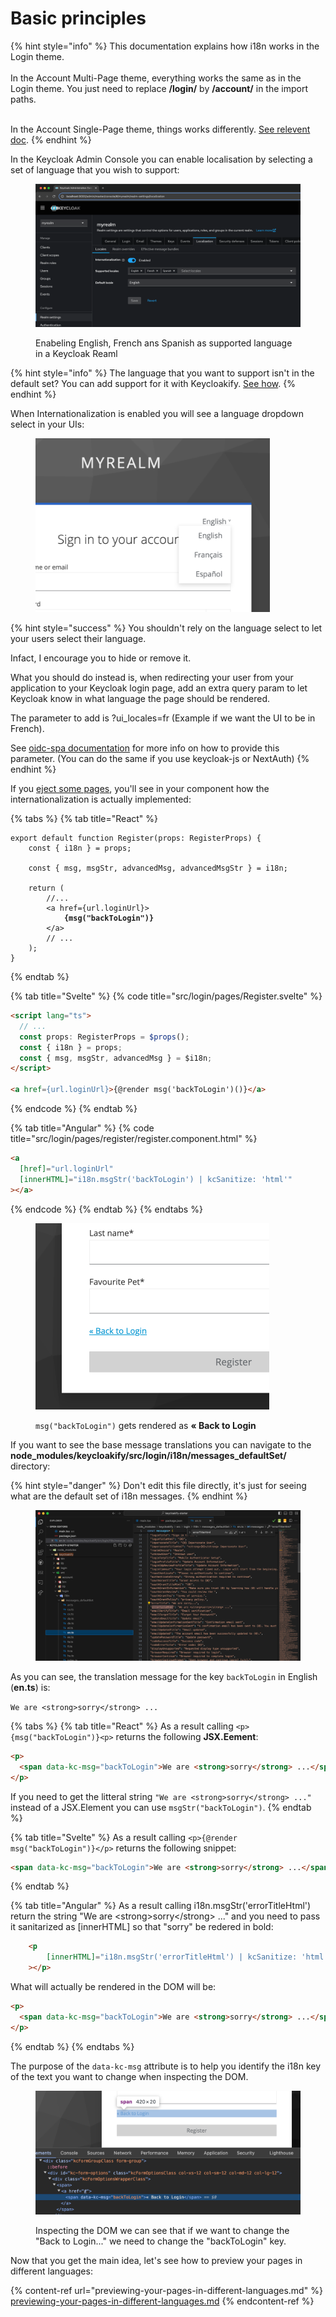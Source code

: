 # Basic principles

{% hint style="info" %}
This documentation explains how i18n works in the Login theme.\
\
In the Account Multi-Page theme, everything works the same as in the Login theme. You just need to replace **/login/** by **/account/** in the import paths.

\
In the Account Single-Page theme, things works differently. [See relevent doc](https://github.com/keycloakify/docs.keycloakify.dev/blob/v11_next/features/account-theme/single-page.md#i18n-internationalization-and-translation).
{% endhint %}

In the Keycloak Admin Console you can enable localisation by selecting a set of language that you wish to support:

<figure><img src="../../.gitbook/assets/image (15).png" alt=""><figcaption><p>Enabeling English, French ans Spanish as supported language in a Keycloak Reaml</p></figcaption></figure>

{% hint style="info" %}
The language that you want to support isn't in the default set? You can add support for it with Keycloakify. [See how](adding-support-for-extra-languages.md).
{% endhint %}

When Internationalization is enabled you will see a language dropdown select in your UIs:

<figure><img src="../../.gitbook/assets/image (16).png" alt="" width="375"><figcaption></figcaption></figure>

{% hint style="success" %}
You shouldn't rely on the language select to let your users select their language.

Infact, I encourage you to hide or remove it.

What you should do instead is, when redirecting your user from your application to your Keycloak login page, add an extra query param to let Keycloak know in what language the page should be rendered.

The parameter to add is ?ui\_locales=fr (Example if we want the UI to be in French).

See [oidc-spa documentation](https://docs.oidc-spa.dev/documentation/usage) for more info on how to provide this parameter. (You can do the same if you use keycloak-js or NextAuth)
{% endhint %}

If you [eject some pages](https://github.com/keycloakify/docs.keycloakify.dev/blob/v11_next/features/customization-strategies/component-level-customization/README.md), you'll see in your component how the internationalization is actually implemented:

{% tabs %}
{% tab title="React" %}
<pre class="language-tsx" data-title="src/login/Register.tsx"><code class="lang-tsx">export default function Register(props: RegisterProps) {
    const { i18n } = props;
    
    const { msg, msgStr, advancedMsg, advancedMsgStr } = i18n;

    return (
        //...
        &#x3C;a href={url.loginUrl}>
<strong>            {msg("backToLogin")}
</strong>        &#x3C;/a>
        // ...
    );
}
</code></pre>


{% endtab %}

{% tab title="Svelte" %}
{% code title="src/login/pages/Register.svelte" %}
```html
<script lang="ts">
  // ...
  const props: RegisterProps = $props();
  const { i18n } = props;
  const { msg, msgStr, advancedMsg } = $i18n;
</script>

<a href={url.loginUrl}>{@render msg('backToLogin')()}</a>
```
{% endcode %}
{% endtab %}

{% tab title="Angular" %}
{% code title="src/login/pages/register/register.component.html" %}
```html
<a
  [href]="url.loginUrl"
  [innerHTML]="i18n.msgStr('backToLogin') | kcSanitize: 'html'"
></a>
```
{% endcode %}
{% endtab %}
{% endtabs %}



<figure><img src="../../.gitbook/assets/image (17).png" alt="" width="374"><figcaption><p><code>msg("backToLogin")</code> gets rendered as <strong>« Back to Login</strong></p></figcaption></figure>

If you want to see the base message translations you can navigate to the **node\_modules/keycloakify/src/login/i18n/messages\_defaultSet/** directory:

{% hint style="danger" %}
Don't edit this file directly, it's just for seeing what are the default set of i18n messages.
{% endhint %}

<figure><img src="../../.gitbook/assets/image (18).png" alt=""><figcaption></figcaption></figure>

As you can see, the translation message for the key `backToLogin` in English (**en.ts**) is:

`We are <strong>sorry</strong> ...`

{% tabs %}
{% tab title="React" %}
As a result calling `<p>{msg("backToLogin")}<p>` returns the following **JSX.Eement**:

```html
<p>
  <span data-kc-msg="backToLogin">We are <strong>sorry</strong> ...</span>
</p>
```

If you need to get the litteral string `"We are <strong>sorry</strong> ..."` instead of a JSX.Element you can use `msgStr("backToLogin")`.
{% endtab %}

{% tab title="Svelte" %}
As a result calling `<p>{@render msg("backToLogin")}</p>` returns the following snippet:

```html
<span data-kc-msg="backToLogin">We are <strong>sorry</strong> ...</span>
```
{% endtab %}

{% tab title="Angular" %}
As a result calling i18n.msgStr('errorTitleHtml') return the string "We are \<strong>sorry\</strong> ..." and you need to pass it sanitarized as \[innerHTML] so that "sorry" be redered in bold:

```html
    <p
        [innerHTML]="i18n.msgStr('errorTitleHtml') | kcSanitize: 'html'"
    ></p>
```

What will actually be rendered in the DOM will be:&#x20;

```html
<p>
  <span data-kc-msg="backToLogin">We are <strong>sorry</strong> ...</span>
</p>
```
{% endtab %}
{% endtabs %}

The purpose of the `data-kc-msg` attribute is to help you identify the i18n key of the text you want to change when inspecting the DOM.

<figure><img src="../../.gitbook/assets/image (19).png" alt=""><figcaption><p>Inspecting the DOM we can see that if we want to change the "Back to Login..." we need to change the "backToLogin" key.</p></figcaption></figure>

Now that you get the main idea, let's see how to preview your pages in different languages:

{% content-ref url="previewing-your-pages-in-different-languages.md" %}
[previewing-your-pages-in-different-languages.md](previewing-your-pages-in-different-languages.md)
{% endcontent-ref %}
